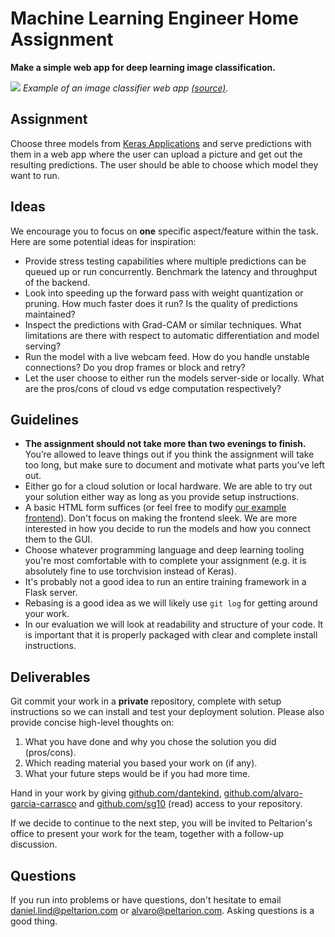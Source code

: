 # Machine Learning Engineer Home Assignment

**Make a simple web app for deep learning image classification.**

![](example.png)
_Example of an image classifier web app [(source)](https://medium.com/agara-labs/image-classification-with-the-client-side-neural-network-using-tensorflow-js-8f94d3dc7c5c)._

## Assignment
Choose three models from [Keras Applications](https://keras.io/applications/) and serve predictions with them in a web app where the user can upload a picture and get out the resulting predictions. The user should be able to choose which model they want to run.

## Ideas
We encourage you to focus on **one** specific aspect/feature within the task. Here are some potential ideas for inspiration:

- Provide stress testing capabilities where multiple predictions can be queued up or run concurrently. Benchmark the latency and throughput of the backend.
- Look into speeding up the forward pass with weight quantization or pruning. How much faster does it run? Is the quality of predictions maintained?
- Inspect the predictions with Grad-CAM or similar techniques. What limitations are there with respect to automatic differentiation and model serving?
- Run the model with a live webcam feed. How do you handle unstable connections? Do you drop frames or block and retry?
- Let the user choose to either run the models server-side or locally. What are the pros/cons of cloud vs edge computation respectively?

## Guidelines
- **The assignment should not take more than two evenings to finish.** You’re allowed to leave things out if you think the assignment will take too long, but make sure to document and motivate what parts you’ve left out.
- Either go for a cloud solution or local hardware. We are able to try out your solution either way as long as you provide setup instructions.
- A basic HTML form suffices (or feel free to modify [our example frontend](https://storage.googleapis.com/bucket-8732/demo/image-classifier/classifier.html)). Don't focus on making the frontend sleek. We are more interested in how you decide to run the models and how you connect them to the GUI.
- Choose whatever programming language and deep learning tooling you're most comfortable with to complete your assignment (e.g. it is absolutely fine to use torchvision instead of Keras).
- It's probably not a good idea to run an entire training framework in a Flask server.
- Rebasing is a good idea as we will likely use `git log` for getting around your work.
- In our evaluation we will look at readability and structure of your code. It is important that it is properly packaged with clear and complete install instructions.

## Deliverables
Git commit your work in a **private** repository, complete with setup instructions so we can install and test your deployment solution. Please also provide concise high-level thoughts on:

1. What you have done and why you chose the solution you did (pros/cons).
1. Which reading material you based your work on (if any).
1. What your future steps would be if you had more time.

Hand in your work by giving [github.com/dantekind](https://github.com/dantekind), [github.com/alvaro-garcia-carrasco](https://github.com/alvaro-garcia-carrasco) and [github.com/sg10](https://github.com/sg10) (read) access to your repository.

If we decide to continue to the next step, you will be invited to Peltarion's office to present your work for the team, together with a follow-up discussion.

## Questions
If you run into problems or have questions, don't hesitate to email daniel.lind@peltarion.com or alvaro@peltarion.com. Asking questions is a good thing.
